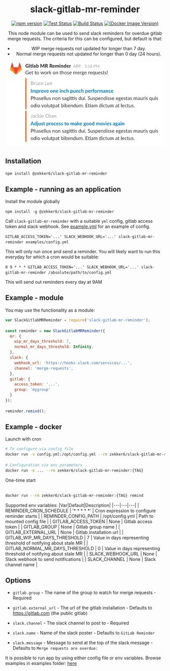 <div align="center">

# slack-gitlab-mr-reminder

[![npm version](https://badge.fury.io/js/%40zekker6%2Fslack-gitlab-mr-reminder.svg)](https://www.npmjs.com/package/@zekker6/slack-gitlab-mr-reminder)
[![Test Status](https://github.com/zekker6/slack-gitlab-mr-reminder/workflows/Testing/badge.svg)](https://github.com/zekker6/slack-gitlab-mr-reminder/actions?query=workflow%3ATesting)
[![Build Status](https://github.com/zekker6/slack-gitlab-mr-reminder/workflows/Build%20docker%20image/badge.svg)](https://github.com/zekker6/slack-gitlab-mr-reminder/actions)
[![(Docker Image Version)](https://img.shields.io/docker/v/zekker6/slack-gitlab-mr-reminder?sort=semver)](https://hub.docker.com/r/zekker6/slack-gitlab-mr-reminder)

This node module can be used to send slack reminders for overdue gitlab merge requests. The criteria for this can be configured, but default is that:
- WIP merge requests not updated for longer than 7 day.
- Normal merge requests not updated for longer than 0 day (24 hours).

<img src="screenshot.png" width="500" height="auto"/>

</div>


## Installation
`
npm install @zekker6/slack-gitlab-mr-reminder
`

## Example - running as an application
Install the module globally

`
npm install -g @zekker6/slack-gitlab-mr-reminder
`

Call `slack-gitlab-mr-reminder` with a suitable `yml` config, gitlab access token and slack webhook. See [example.yml](examples/config.yml) for an example of config.

`
GITLAB_ACCESS_TOKEN='...' SLACK_WEBHOOK_URL='...' slack-gitlab-mr-reminder examples/config.yml 
`

This will only run once and send a reminder. You will likely want to run this everyday for which a cron would be suitable:

`
0 9 * * * GITLAB_ACCESS_TOKEN='...' SLACK_WEBHOOK_URL='...' slack-gitlab-mr-reminder /absolute/path/to/config.yml 
`

This will send out reminders every day at 9AM

## Example - module
You may use the functionality as a module:

```js
var SlackGitlabMRReminder = require('slack-gitlab-mr-reminder');

const reminder = new SlackGitlabMRReminder({
  mr: {
    wip_mr_days_threshold: 7,
    normal_mr_days_threshold: Infinity,
  },
  slack: {
    webhook_url: 'https://hooks.slack.com/services/...',
    channel: 'merge-requests',
  },
  gitlab: {
    access_token: '...',
    group: 'mygroup'
  }
});

reminder.remind();
```

## Example - docker

Launch with cron
```bash
# To configure via config file
docker run -v config.yml:/opt/config.yml --rm zekker6/slack-gitlab-mr-reminder:{TAG}

# Configuration via env parameters
docker run -e ... --rm zekker6/slack-gitlab-mr-reminder:{TAG}
```

One-time start
```bash

docker run --rm zekker6/slack-gitlab-mr-reminder:{TAG} remind
```

Supported env variables:
|Var|Default|Description|
|---|---|---|
| REMINDER_CRON_SCHEDULE | '* * * * *' | Cron expression to configure reminder starts |
| REMINDER_CONFIG_PATH | /opt/config.yml | Path to mounted config file |
| GITLAB_ACCESS_TOKEN | None | Gitlab access token |
| GITLAB_GROUP | None | Gitlab group name |
| GITLAB_EXTERNAL_URL | None | Gitlab installation url |
| GITLAB_WIP_MR_DAYS_THRESHOLD | 7 | Value in days representing threshold of notifying about stale MR |
| GITLAB_NORMAL_MR_DAYS_THRESHOLD | 0 | Value in days representing threshold of notifying about stale MR |
| SLACK_WEBHOOK_URL | None | Slack webhook to send notifications |
| SLACK_CHANNEL  | None | Slack channel name |

## Options

- `gitlab.group` - The name of the group to watch for merge requests - Required
- `gitlab.external_url` - The url of the gitlab installation - Defaults to https://gitlab.com (the public gitlab)

- `slack.channel` - The slack channel to post to - Required
- `slack.name` - Name of the slack poster - Defaults to `GitLab Reminder`
- `slack.message` - Message to send at the top of the slack message - Defaults to `Merge requests are overdue:`

It is possible to run app by using either config file or env variables.
Browse examples in examples folder: [here](examples/)
